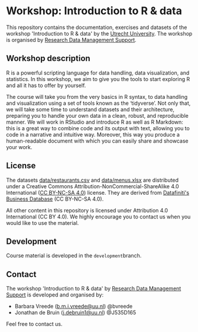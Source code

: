 # Workshop: Introduction to R & data

This repository contains the documentation, exercises and datasets of the
workshop 'Introduction to R & data' by the [Utrecht
University](https://www.uu.nl). The workshop is organised by [Research Data
Management Support](https://www.uu.nl/en/research/research-data-management).

## Workshop description

R is a powerful scripting language for data handling, data visualization, and
statistics. In this workshop, we aim to give you the tools to start exploring
R and all it has to offer by yourself.

The course will take you from the very basics in R syntax, to data handling
and visualization using a set of tools known as the ‘tidyverse’. Not only
that, we will take some time to understand datasets and their architecture,
preparing you to handle your own data in a clean, robust, and reproducible
manner. We will work in RStudio and introduce R as well as R Markdown: this is
a great way to combine code and its output with text, allowing you to code in
a narrative and intuitive way. Moreover, this way you produce a human-readable
document with which you can easily share and showcase your work.

## License

The datasets [data/restaurants.csv](data/restaurants.csv) and
[data/menus.xlsx](data/menus.xlsx) are distributed under a Creative Commons
Attribution-NonCommercial-ShareAlike 4.0 International ([CC BY-NC-SA
4.0](https://creativecommons.org/licenses/by-nc-sa/4.0/)) license.  They are
derived from [Datafiniti's Business Database](
https://www.kaggle.com/datafiniti/pizza-restaurants-and-the-pizza-they-sell)
(CC BY-NC-SA 4.0).

All other content in this repository is licensed under Attribution 4.0
International (CC BY 4.0). We highly encourage you to contact us when you 
would like to use the material.

## Development

Course material is developed in the `development`branch. 

## Contact 

The workshop 'Introduction to R & data' by [Research Data Management
Support](https://www.uu.nl/en/research/research-data-management) is developed
and organised by:

- Barbara Vreede ([b.m.i.vreede@uu.nl](mailto:b.m.i.vreede@uu.nl)) @bvreede
- Jonathan de Bruin ([j.debruin1@uu.nl](mailto:j.debruin1@uu.nl)) @J535D165

Feel free to contact us.

